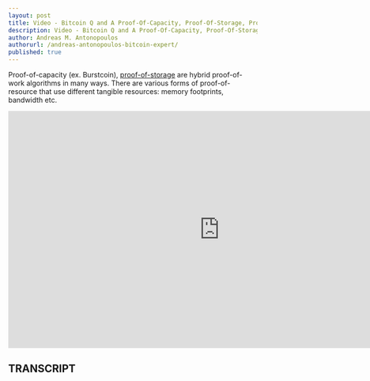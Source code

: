 ```yaml
---
layout: post
title: Video - Bitcoin Q and A Proof-Of-Capacity, Proof-Of-Storage, Proof-Of-Resource
description: Video - Bitcoin Q and A Proof-Of-Capacity, Proof-Of-Storage, Proof-Of-Resource
author: Andreas M. Antonopoulos
authorurl: /andreas-antonopoulos-bitcoin-expert/
published: true
---
```


<p>Proof-of-capacity (ex. Burstcoin), <a href="/bitcoin-investor/">proof-of-storage</a> are hybrid proof-of-work algorithms in many ways. There are various forms of proof-of-resource that use different tangible resources: memory footprints, bandwidth etc.</p>

<center><iframe width="854" height="480" src="https://www.youtube.com/embed/nkLPcg5jqRE?list=PLPQwGV1aLnTsHvzevl9BAUlfsfwFfU7aP" frameborder="0" allowfullscreen></iframe></center>

<h2>TRANSCRIPT</h2>
